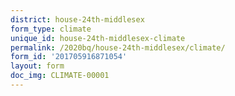 ```yaml
---
district: house-24th-middlesex
form_type: climate
unique_id: house-24th-middlesex-climate
permalink: /2020bq/house-24th-middlesex/climate/
form_id: '201705916871054'
layout: form
doc_img: CLIMATE-00001
---
```

